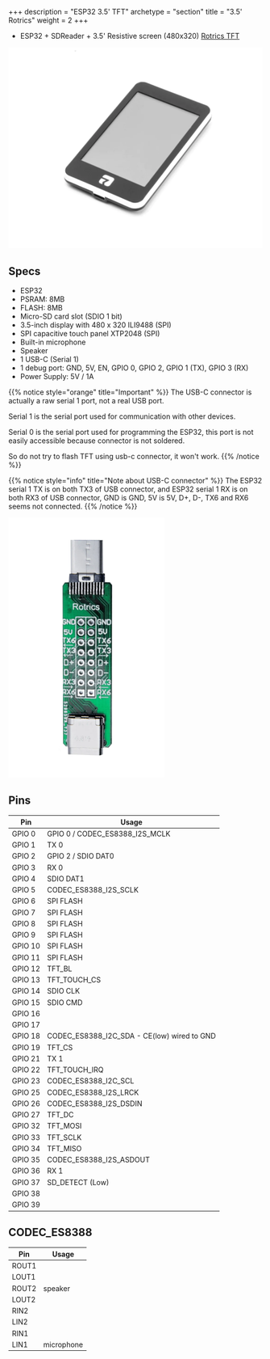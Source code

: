 +++
description = "ESP32 3.5' TFT"
archetype = "section"
title = "3.5' Rotrics"
weight = 2
+++
* ESP32 + SDReader + 3.5' Resistive screen (480x320) [Rotrics TFT](https://rotrics.com/products/3-5-inch-touchscreen)

![image](front.png?width=400px)

## Specs
* ESP32
* PSRAM: 8MB   
* FLASH: 8MB
* Micro-SD card slot (SDIO 1 bit)
* 3.5-inch display with 480 x 320 ILI9488 (SPI)   
* SPI capacitive touch panel XTP2048 (SPI)    
* Built-in microphone   
* Speaker
* 1 USB-C (Serial 1)
* 1 debug port: GND, 5V, EN, GPIO 0, GPIO 2, GPIO 1 (TX), GPIO 3 (RX)
* Power Supply: 5V / 1A

{{% notice style="orange" title="Important"  %}}
The USB-C connector is actually a raw serial 1 port, not a real USB port.   

Serial 1 is the serial port used for communication with other devices.   

Serial 0 is the serial port used for programming the ESP32, this port is not easily accessible because connector is not soldered.

So do not try to flash TFT using usb-c connector, it won't work. 
{{% /notice %}}    

{{% notice style="info" title="Note about USB-C connector"  %}}
The ESP32 serial 1 TX is on both TX3 of USB connector, and ESP32 serial 1 RX is on both RX3 of USB connector, GND is GND, 5V is 5V, D+, D-, TX6 and RX6 seems not connected. 
{{% /notice %}}

![image](usb.png?width=400px)


## Pins
Pin | Usage 
----|-----
GPIO 0 | GPIO 0  / CODEC_ES8388_I2S_MCLK
GPIO 1 | TX 0
GPIO 2 | GPIO 2  / SDIO DAT0
GPIO 3 | RX 0
GPIO 4 | SDIO DAT1
GPIO 5 | CODEC_ES8388_I2S_SCLK
GPIO 6 | SPI FLASH
GPIO 7 | SPI FLASH 
GPIO 8 | SPI FLASH 
GPIO 9 | SPI FLASH
GPIO 10 | SPI FLASH
GPIO 11 | SPI FLASH
GPIO 12 | TFT_BL
GPIO 13 | TFT_TOUCH_CS
GPIO 14 | SDIO CLK
GPIO 15 | SDIO CMD
GPIO 16 | 
GPIO 17 | 
GPIO 18 | CODEC_ES8388_I2C_SDA - CE(low) wired to GND
GPIO 19 | TFT_CS
GPIO 21 | TX 1
GPIO 22 | TFT_TOUCH_IRQ
GPIO 23 | CODEC_ES8388_I2C_SCL
GPIO 25 | CODEC_ES8388_I2S_LRCK
GPIO 26 | CODEC_ES8388_I2S_DSDIN
GPIO 27 | TFT_DC
GPIO 32 | TFT_MOSI
GPIO 33 | TFT_SCLK 
GPIO 34 | TFT_MISO
GPIO 35 | CODEC_ES8388_I2S_ASDOUT
GPIO 36 | RX 1
GPIO 37 | SD_DETECT (Low)
GPIO 38 | 
GPIO 39 | 

## CODEC_ES8388
Pin | Usage 
----|-------
ROUT1  |
LOUT1  |
ROUT2  | speaker
LOUT2  |
RIN2   |
LIN2   |
RIN1   |
LIN1   | microphone
